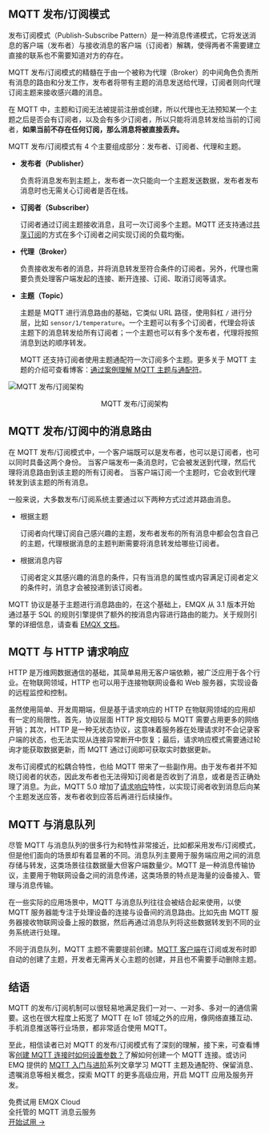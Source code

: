 ## MQTT 发布/订阅模式

发布订阅模式（Publish-Subscribe Pattern）是一种消息传递模式，它将发送消息的客户端（发布者）与接收消息的客户端（订阅者）解耦，使得两者不需要建立直接的联系也不需要知道对方的存在。

MQTT 发布/订阅模式的精髓在于由一个被称为代理（Broker）的中间角色负责所有消息的路由和分发工作，发布者将带有主题的消息发送给代理，订阅者则向代理订阅主题来接收感兴趣的消息。

在 MQTT 中，主题和订阅无法被提前注册或创建，所以代理也无法预知某一个主题之后是否会有订阅者，以及会有多少订阅者，所以只能将消息转发给当前的订阅者，**如果当前不存在任何订阅，那么消息将被直接丢弃。**

MQTT 发布/订阅模式有 4 个主要组成部分：发布者、订阅者、代理和主题。

- **发布者（Publisher）**

  负责将消息发布到主题上，发布者一次只能向一个主题发送数据，发布者发布消息时也无需关心订阅者是否在线。

- **订阅者（Subscriber）**

  订阅者通过订阅主题接收消息，且可一次订阅多个主题。MQTT 还支持通过[共享订阅](https://www.emqx.com/zh/blog/introduction-to-mqtt5-protocol-shared-subscription)的方式在多个订阅者之间实现订阅的负载均衡。

- **代理（Broker）**

  负责接收发布者的消息，并将消息转发至符合条件的订阅者。另外，代理也需要负责处理客户端发起的连接、断开连接、订阅、取消订阅等请求。

- **主题（Topic）**

  主题是 MQTT 进行消息路由的基础，它类似 URL 路径，使用斜杠 `/` 进行分层，比如 `sensor/1/temperature`。一个主题可以有多个订阅者，代理会将该主题下的消息转发给所有订阅者；一个主题也可以有多个发布者，代理将按照消息到达的顺序转发。

  MQTT 还支持订阅者使用主题通配符一次订阅多个主题。更多关于 MQTT 主题的介绍可查看博客：[通过案例理解 MQTT 主题与通配符](https://www.emqx.com/zh/blog/advanced-features-of-mqtt-topics)。

![MQTT 发布/订阅架构](https://assets.emqx.com/images/f7db4191e1ec1a292fc0b0cb306fc761.png)

<center>MQTT 发布/订阅架构</center>


## MQTT 发布/订阅中的消息路由

在 MQTT 发布/订阅模式中，一个客户端既可以是发布者，也可以是订阅者，也可以同时具备这两个身份。 当客户端发布一条消息时，它会被发送到代理，然后代理将消息路由到该主题的所有订阅者。 当客户端订阅一个主题时，它会收到代理转发到该主题的所有消息。

一般来说，大多数发布/订阅系统主要通过以下两种方式过滤并路由消息。

- 根据主题

  订阅者向代理订阅自己感兴趣的主题，发布者发布的所有消息中都会包含自己的主题，代理根据消息的主题判断需要将消息转发给哪些订阅者。

- 根据消息内容

  订阅者定义其感兴趣的消息的条件，只有当消息的属性或内容满足订阅者定义的条件时，消息才会被投递到该订阅者。

MQTT 协议是基于主题进行消息路由的，在这个基础上，EMQX 从 3.1 版本开始通过基于 SQL 的规则引擎提供了额外的按消息内容进行路由的能力。关于规则引擎的详细信息，请查看 [EMQX 文档](https://www.emqx.io/docs/zh/v5.0/data-integration/rules.html)。


## MQTT 与 HTTP 请求响应

HTTP 是万维网数据通信的基础，其简单易用无客户端依赖，被广泛应用于各个行业。在物联网领域，HTTP 也可以用于连接物联网设备和 Web 服务器，实现设备的远程监控和控制。

虽然使用简单、开发周期端，但是基于请求响应的 HTTP 在物联网领域的应用却有一定的局限性。首先，协议层面 HTTP 报文相较与 MQTT 需要占用更多的网络开销；其次，HTTP 是一种无状态协议，这意味着服务器在处理请求时不会记录客户端的状态，也无法实现从连接异常断开中恢复；最后，请求响应模式需要通过轮询才能获取数据更新，而 MQTT 通过订阅即可获取实时数据更新。

发布订阅模式的松耦合特性，也给 MQTT 带来了一些副作用。由于发布者并不知晓订阅者的状态，因此发布者也无法得知订阅者是否收到了消息，或者是否正确处理了消息。为此，MQTT 5.0 增加了[请求响应](https://www.emqx.com/zh/blog/mqtt5-request-response)特性，以实现订阅者收到消息后向某个主题发送应答，发布者收到应答后再进行后续操作。


## MQTT 与消息队列

尽管 MQTT 与消息队列的很多行为和特性非常接近，比如都采用发布/订阅模式，但是他们面向的场景却有着显著的不同。消息队列主要用于服务端应用之间的消息存储与转发，这类场景往往数据量大但客户端数量少。MQTT 是一种消息传输协议，主要用于物联网设备之间的消息传递，这类场景的特点是海量的设备接入、管理与消息传输。

在一些实际的应用场景中，MQTT 与消息队列往往会被结合起来使用，以使 MQTT 服务器能专注于处理设备的连接与设备间的消息路由。比如先由 MQTT 服务器接收物联网设备上报的数据，然后再通过消息队列将这些数据转发到不同的业务系统进行处理。

不同于消息队列，MQTT 主题不需要提前创建。[MQTT 客户端](https://www.emqx.com/zh/blog/mqtt-client-tools)在订阅或发布时即自动的创建了主题，开发者无需再关心主题的创建，并且也不需要手动删除主题。


## 结语

MQTT 的发布/订阅机制可以很轻易地满足我们一对一、一对多、多对一的通信需要。这也在很大程度上拓宽了 MQTT 在 IoT 领域之外的应用，像网络直播互动、手机消息推送等行业场景，都非常适合使用 MQTT。

至此，相信读者已对 MQTT 的发布/订阅模式有了深刻的理解，接下来，可查看博客[创建 MQTT 连接时如何设置参数？](https://www.emqx.com/zh/blog/how-to-set-parameters-when-establishing-an-mqtt-connection)了解如何创建一个 MQTT 连接。或访问 EMQ 提供的 [MQTT 入门与进阶](https://www.emqx.com/zh/mqtt-guide)系列文章学习 MQTT 主题及通配符、保留消息、遗嘱消息等相关概念，探索 MQTT 的更多高级应用，开启 MQTT 应用及服务开发。





<section class="promotion">
    <div>
        免费试用 EMQX Cloud
        <div class="is-size-14 is-text-normal has-text-weight-normal">全托管的 MQTT 消息云服务</div>
    </div>
    <a href="https://accounts-zh.emqx.com/signup?continue=https://cloud.emqx.com/console/deployments/0?oper=new" class="button is-gradient px-5">开始试用 →</a>
</section>
